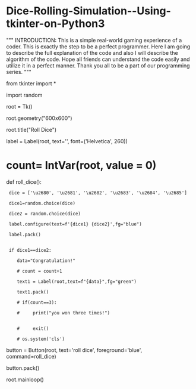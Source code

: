 # Dice-Rolling-Simulation--Using-tkinter-on-Python3

"""
INTRODUCTION:
This is a simple real-world gaming experience of a coder. This is exactly the step to be a perfect programmer. Here I am going to describe the full explanation of the code and also I will describe the algorithm of the code. Hope all friends can understand the code easily and utilize it in a perfect manner. Thank you all to be a part of our programming series.
"""

from tkinter import *

import random





root = Tk()

root.geometry("600x600")

root.title("Roll Dice")


label = Label(root, text='', font=('Helvetica', 260))

# count= IntVar(root, value = 0)

def roll_dice():

     dice = ['\u2680', '\u2681', '\u2682', '\u2683', '\u2684', '\u2685']
     
     dice1=random.choice(dice)
     
     dice2 = random.choice(dice)
     
     label.configure(text=f'{dice1} {dice2}',fg="blue")
     
     label.pack()
     

     if dice1==dice2:
     
        data="Congratulation!"

        # count = count+1
        
        text1 = Label(root,text=f"{data}",fg="green")
        
        text1.pack()
        
        # if(count==3):
        
        #     print("you won three times!")
        
        
        #     exit()
        
        # os.system('cls')
        




button = Button(root, text='roll dice', foreground='blue', command=roll_dice)

button.pack()


root.mainloop()

